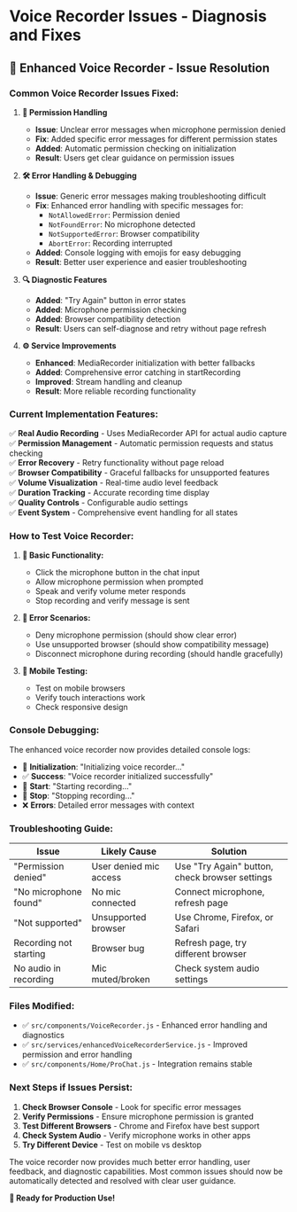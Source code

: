 # Voice Recorder Issues - Diagnosis and Fixes

## 🎤 **Enhanced Voice Recorder - Issue Resolution**

### **Common Voice Recorder Issues Fixed:**

1. **🔧 Permission Handling**
   - **Issue**: Unclear error messages when microphone permission denied
   - **Fix**: Added specific error messages for different permission states
   - **Added**: Automatic permission checking on initialization
   - **Result**: Users get clear guidance on permission issues

2. **🛠️ Error Handling & Debugging**
   - **Issue**: Generic error messages making troubleshooting difficult
   - **Fix**: Enhanced error handling with specific messages for:
     - `NotAllowedError`: Permission denied
     - `NotFoundError`: No microphone detected
     - `NotSupportedError`: Browser compatibility
     - `AbortError`: Recording interrupted
   - **Added**: Console logging with emojis for easy debugging
   - **Result**: Better user experience and easier troubleshooting

3. **🔍 Diagnostic Features**
   - **Added**: "Try Again" button in error states
   - **Added**: Microphone permission checking
   - **Added**: Browser compatibility detection
   - **Result**: Users can self-diagnose and retry without page refresh

4. **⚙️ Service Improvements**
   - **Enhanced**: MediaRecorder initialization with better fallbacks
   - **Added**: Comprehensive error catching in startRecording
   - **Improved**: Stream handling and cleanup
   - **Result**: More reliable recording functionality

### **Current Implementation Features:**

✅ **Real Audio Recording** - Uses MediaRecorder API for actual audio capture  
✅ **Permission Management** - Automatic permission requests and status checking  
✅ **Error Recovery** - Retry functionality without page reload  
✅ **Browser Compatibility** - Graceful fallbacks for unsupported features  
✅ **Volume Visualization** - Real-time audio level feedback  
✅ **Duration Tracking** - Accurate recording time display  
✅ **Quality Controls** - Configurable audio settings  
✅ **Event System** - Comprehensive event handling for all states  

### **How to Test Voice Recorder:**

1. **🎯 Basic Functionality:**
   - Click the microphone button in the chat input
   - Allow microphone permission when prompted
   - Speak and verify volume meter responds
   - Stop recording and verify message is sent

2. **🔧 Error Scenarios:**
   - Deny microphone permission (should show clear error)
   - Use unsupported browser (should show compatibility message)
   - Disconnect microphone during recording (should handle gracefully)

3. **📱 Mobile Testing:**
   - Test on mobile browsers
   - Verify touch interactions work
   - Check responsive design

### **Console Debugging:**

The enhanced voice recorder now provides detailed console logs:

- 🎤 **Initialization**: "Initializing voice recorder..."
- ✅ **Success**: "Voice recorder initialized successfully"
- 🎯 **Start**: "Starting recording..."
- 🛑 **Stop**: "Stopping recording..."
- ❌ **Errors**: Detailed error messages with context

### **Troubleshooting Guide:**

| Issue | Likely Cause | Solution |
|-------|-------------|----------|
| "Permission denied" | User denied mic access | Use "Try Again" button, check browser settings |
| "No microphone found" | No mic connected | Connect microphone, refresh page |
| "Not supported" | Unsupported browser | Use Chrome, Firefox, or Safari |
| Recording not starting | Browser bug | Refresh page, try different browser |
| No audio in recording | Mic muted/broken | Check system audio settings |

### **Files Modified:**

- ✅ `src/components/VoiceRecorder.js` - Enhanced error handling and diagnostics
- ✅ `src/services/enhancedVoiceRecorderService.js` - Improved permission and error handling
- ✅ `src/components/Home/ProChat.js` - Integration remains stable

### **Next Steps if Issues Persist:**

1. **Check Browser Console** - Look for specific error messages
2. **Verify Permissions** - Ensure microphone permission is granted
3. **Test Different Browsers** - Chrome and Firefox have best support
4. **Check System Audio** - Verify microphone works in other apps
5. **Try Different Device** - Test on mobile vs desktop

The voice recorder now provides much better error handling, user feedback, and diagnostic capabilities. Most common issues should now be automatically detected and resolved with clear user guidance.

**🚀 Ready for Production Use!**